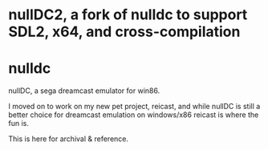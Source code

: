 # nullDC2, a fork of nulldc to support SDL2, x64, and cross-compilation

# nulldc
nullDC, a sega dreamcast emulator for win86.

I moved on to work on my new pet project, reicast, and while nullDC is still a 
better choice for dreamcast emulation on windows/x86 reicast is where the fun is.

This is here for archival & reference.
